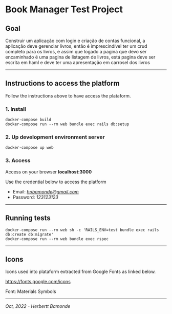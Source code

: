 # Book Manager Test Project

## Goal

Construir um aplicação com login e criação de contas funcional,
a aplicação deve gerenciar livros, então é imprescindível ter um crud completo para os livros,
e assim que logado a pagina que devo ser encaminhado é uma pagina de listagem de livros, está pagina deve ser escrita em haml e deve ter uma apresentação em carrosel dos livros

- - - -

## Instructions to access the platform

Follow the instructions above to have access the plataform.
### 1. Install
```
docker-compose build
docker-compose run --rm web bundle exec rails db:setup
```

### 2. Up development environment server
```
docker-compose up web
```

### 3. Access

Access on your browser **localhost:3000**

Use the credential below to access the platform

* Email: *hpbamonde@gmail.com*
* Password: *123123123*

- - - -

## Running tests
```
docker-compose run --rm web sh -c 'RAILS_ENV=test bundle exec rails db:create db:migrate'
docker-compose run --rm web bundle exec rspec
```

- - - -

## Icons

Icons used into plataform extracted from Google Fonts as linked below.

https://fonts.google.com/icons

Font: Materials Symbols

- - - -

*Oct, 2022 - Herbertt Bamonde*
